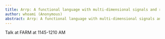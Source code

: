 ```yaml
---
title: Arrp: A functional language with multi-dimensional signals and recurrence equations
author: whoami (Anonymous)
abstract: Arrp: A functional language with multi-dimensional signals and recurrence equations
---
```


Talk at FARM at 1145-1210 AM
